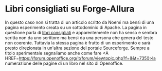 # Libri consigliati su Forge-Allura
In questo caso non si tratta di un articolo scritto da Noemi ma bensì di una pagina esperimento creata su un sottodominio di Apache.
La pagina in questione parla di <A HREF=https://forge-allura.apache.org/u/mario-libro/da-leggere/>libri consigliati</A> e apparentemente non ha senso e sembra scritta non da uno scrittore ma bensì da una persona che genera del testo non coerente.
Tuttavia la stessa pagina è frutto di un esperimento e sarà presto direzionata in un'altra sezione del portale Sourceforge.
Sempre a titolo sperimentale segnaliamo anche come fare <A HREF=https://forum.openoffice.org/it/forum/viewtopic.php?f=8&t=7350>la numerazione delle pagine di un libro</A> nel sito di Openoffice.
